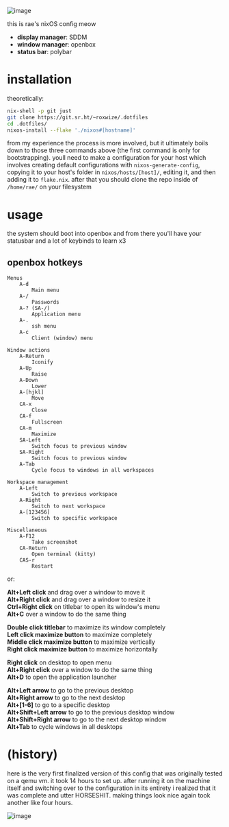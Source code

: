 ![image](https://github.com/user-attachments/assets/2ab0e4f6-6a94-437b-9598-4396500d1f5b)

this is rae's nixOS config meow

- **display manager**: SDDM
- **window manager**: openbox
- **status bar**: polybar

# installation

theoretically:

```sh
nix-shell -p git just
git clone https://git.sr.ht/~roxwize/.dotfiles
cd .dotfiles/
nixos-install --flake './nixos#[hostname]'
```

from my experience the process is more involved, but it ultimately boils down to those three commands above (the first command is only for bootstrapping). youll need to make a configuration for your host which involves creating default configurations with `nixos-generate-config`, copying it to your host's folder in `nixos/hosts/[host]/`, editing it, and then adding it to `flake.nix`. after that you should clone the repo inside of `/home/rae/` on your filesystem

# usage

the system should boot into openbox and from there you'll have your statusbar and a lot of keybinds to learn x3

## openbox hotkeys

```
Menus
    A-d
        Main menu
    A-/
        Passwords
    A-? (SA-/)
        Application menu
    A-.
        ssh menu
    A-c
        Client (window) menu

Window actions
    A-Return
        Iconify
    A-Up
        Raise
    A-Down
        Lower
    A-[hjkl]
        Move
    CA-x
        Close
    CA-f
        Fullscreen
    CA-m
        Maximize
    SA-Left
        Switch focus to previous window
    SA-Right
        Switch focus to previous window
    A-Tab
        Cycle focus to windows in all workspaces

Workspace management
    A-Left
        Switch to previous workspace
    A-Right
        Switch to next workspace
    A-[123456]
        Switch to specific workspace

Miscellaneous
    A-F12
        Take screenshot
    CA-Return
        Open terminal (kitty)
    CAS-r
        Restart
```

or:

**Alt+Left click** and drag over a window to move it<br>
**Alt+Right click** and drag over a window to resize it<br>
**Ctrl+Right click** on titlebar to open its window's menu<br>
**Alt+C** over a window to do the same thing

**Double click titlebar** to maximize its window completely<br>
**Left click maximize button** to maximize completely<br>
**Middle click maximize button** to maximize vertically<br>
**Right click maximize button** to maximize horizontally

**Right click** on desktop to open menu<br>
**Alt+Right click** over a window to do the same thing<br>
**Alt+D** to open the application launcher

**Alt+Left arrow** to go to the previous desktop<br>
**Alt+Right arrow** to go to the next desktop<br>
**Alt+[1-6]** to go to a specific desktop<br>
**Alt+Shift+Left arrow** to go to the previous desktop window<br>
**Alt+Shift+Right arrow** to go to the next desktop window<br>
**Alt+Tab** to cycle windows in all desktops

# (history)

here is the very first finalized version of this config that was originally tested on a qemu vm. it took 14 hours to set up. after running it on the machine itself and switching over to the configuration in its entirety i realized that it was complete and utter HORSESHIT. making things look nice again took another like four hours.

![image](https://github.com/user-attachments/assets/f0f66913-2616-4a3c-ac7f-55db6fc27116)
